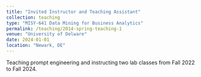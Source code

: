 ```yaml
---
title: "Invited Instructor and Teaching Assistant"
collection: teaching
type: "MISY-641 Data Mining for Business Analytics"
permalink: /teaching/2014-spring-teaching-1
venue: "University of Delware"
date: 2024-01-01
location: "Newark, DE"
---
```


Teaching prompt engineering and instructing two lab classes from Fall 2022 to Fall 2024. 
